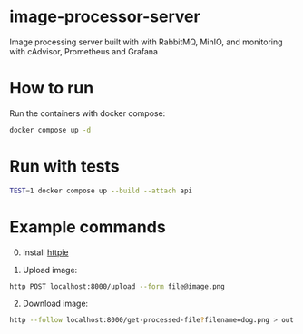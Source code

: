 # image-processor-server
Image processing server built with with RabbitMQ, MinIO, and monitoring with cAdvisor, Prometheus and Grafana

# How to run
Run the containers with docker compose:
```bash
docker compose up -d
```

# Run with tests
```bash
TEST=1 docker compose up --build --attach api
```

# Example commands
0. Install [httpie](https://httpie.io/)

1. Upload image:
```bash
http POST localhost:8000/upload --form file@image.png
```

2. Download image:
```bash
http --follow localhost:8000/get-processed-file?filename=dog.png > out.png
```